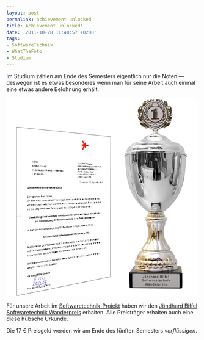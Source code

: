 ```yaml
---
layout: post
permalink: achievement-unlocked
title: Achievement unlocked!
date: '2011-10-28 11:40:57 +0200'
tags:
- SoftwareTechnik
- WhatTheFoto
- Studium
---
```

<p>Im Studium zählen am Ende des Semesters eigentlich nur die Noten &mdash; deswegen ist es etwas besonderes wenn man für seine Arbeit auch einmal eine etwas andere Belohnung erhält:</p>
<p><img src="/uploads/2011/10/jbsw-pokal.jpg" alt="Jöndhard Biffel Softwaretechnik Wanderpreis" width="500" height="520" class="alignnone size-full wp-image-861" /></p>
<p>Für unsere Arbeit im <a href="{{ '/tag/WhatTheFoto' | prepend: site.baseurl | prepend: site.url }}">Softwaretechnik-Projekt</a> haben wir den <a href="{{ '/jondhard-biffel-softwaretechnik-wanderpreis' | prepend: site.baseurl | prepend: site.url }}">Jöndhard Biffel Softwaretechnik Wanderpreis</a> erhalten. Alle Preisträger erhalten auch eine diese hübsche Urkunde.</p>
<p>Die 17 € Preisgeld werden wir am Ende des fünften Semesters <em>verflüssigen</em>.</p>
